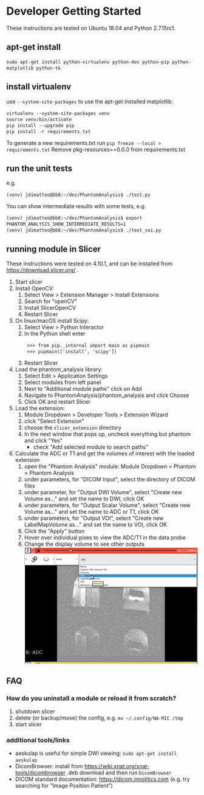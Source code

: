 # Developer Getting Started

These instructions are tested on Ubuntu 18.04 and Python 2.7.15rc1.

## apt-get install

```
sudo apt-get install python-virtualenv python-dev python-pip python-matplotlib python-tk
```

## install virtualenv

use `--system-site-packages` to use the apt-get installed matplotlib:

```
virtualenv --system-site-packages venv
source venv/bin/activate
pip install --upgrade pip 
pip install -r requirements.txt
```

To generate a new requirements.txt run `pip freeze --local > requirements.txt`
Remove pkg-resources==0.0.0 from requirements.txt

## run the unit tests

e.g.

```
(venv) jdimatteo@bb8:~/dev/PhantomAnalysis$ ./test.py
```

You can show intermediate results with some tests, e.g.

```
(venv) jdimatteo@bb8:~/dev/PhantomAnalysis$ export PHANTOM_ANALYSIS_SHOW_INTERMEDIATE_RESULTS=1
(venv) jdimatteo@bb8:~/dev/PhantomAnalysis$ ./test_voi.py
```


## running module in Slicer

These instructions were tested on 4.10.1, and can be installed from https://download.slicer.org/ .

1. Start slicer
2. Install OpenCV:
    1. Select View > Extension Manager > Install Extensions
    2. Search for "openCV"
    3. Install SlicerOpenCV 
    4. Restart Slicer
3. On linux/macOS install Scipy:
    1. Select View > Python Interactor
    2. In the Python shell enter
        ```
         >>> from pip._internal import main as pipmain
         >>> pipmain(['install', 'scipy'])
        ```
    3. Restart Slicer
4. Load the phantom_analysis library:
    1. Select Edit > Application Settings
    2. Select modules from left panel
    3. Next to "Additional module paths" click on Add
    4. Navigate to PhantomAnalysis/phantom_analysis and click Choose
    5. Click OK and restart Slicer
5. Load the extension:
    1. Module Dropdown > Developer Tools > Extension Wizard
    2. click "Select Extension"
    3. choose the `slicer_extension` directory
    4. In the next window that pops up, uncheck everything but phantom and click "Yes"
        * check "Add selected module to search paths"
6. Calculate the ADC or T1 and get the volumes of interest with the loaded extension
    1. open the "Phantom Analysis" module: Module Dropdown > Phantom > Phantom Analysis
    2. under parameters, for "DICOM Input", select the directory of DICOM files
    3. under parameter, for "Output DWI Volume", select "Create new Volume as..." and set the name to DWI, click OK
    3. under parameters, for "Output Scalar Volume", select "Create new Volume as..." and set the name to ADC or T1, click OK
    4. under parameters, for "Output VOI", select "Create new LabelMapVolume as..." and set the name to VOI, click OK
    5. Click the "Apply" button
    6. Hover over individual pixes to view the ADC/T1 in the data probe
    7. Change the display volume to see other outputs
    ![screenshot](/images/setup/ADC.png?raw=true)

## FAQ

### How do you uninstall a module or reload it from scratch?

1. shutdown slicer
2. delete (or backup/move) the config, e.g. `mv ~/.config/NA-MIC /tmp`
3. start slicer

### additional tools/links

* aeskulap is useful for simple DWI viewing: `sudo apt-get install aeskulap`
* DicomBrowser: install from https://wiki.xnat.org/xnat-tools/dicombrowser .deb download and then run `DicomBrowser`
* DICOM standard documentation: https://dicom.innolitics.com (e.g. try searching for "Image Position Patient")
